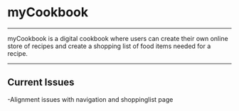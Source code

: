 # myCookbook
--------


myCookbook is a digital cookbook where users can create their own online store of recipes and create a shopping list of food items needed for a recipe.

--------

## Current Issues

-Alignment issues with navigation and shoppinglist page